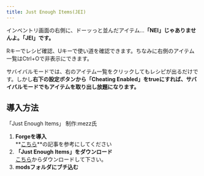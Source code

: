 ```yaml
---
title: Just Enough Items(JEI)
---
```


インベントリ画面の右側に、ドーッっと並んだアイテム…**「NEI」じゃありませんよ。「JEI」です。**

Rキーでレシピ確認、Uキーで使い道を確認できます。ちなみに右側のアイテム一覧はCtrl+Oで非表示にできます。

サバイバルモードでは、右のアイテム一覧をクリックしてもレシピが出るだけです。しかし**右下の設定ボタンから「Cheating Enabled」をtrueにすれば、サバイバルモードでもアイテムを取り出し放題になります。**

## 導入方法

「Just Enough Items」 制作:mezz氏

1.  **Forgeを導入**  
    **[こちら](../howto/install-forge)**の記事を参考にしてください
2.  **「Just Enough Items」をダウンロード**  
    [こちら](https://minecraft.curseforge.com/projects/jei/files "「Just Enough Items」のダウンロード")からダウンロードして下さい。
3.  **modsフォルダにブチ込む**
